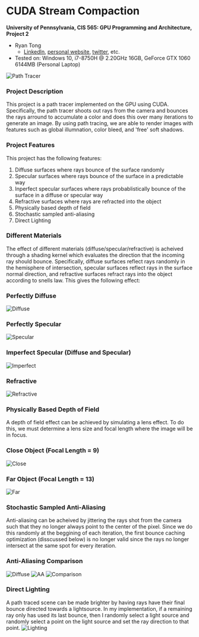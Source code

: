 CUDA Stream Compaction
======================

**University of Pennsylvania, CIS 565: GPU Programming and Architecture, Project 2**

* Ryan Tong
  * [LinkedIn](https://www.linkedin.com/in/ryanctong/), [personal website](), [twitter](), etc.
* Tested on: Windows 10, i7-8750H @ 2.20GHz 16GB, GeForce GTX 1060 6144MB (Personal Laptop)

![Path Tracer](img/title.png)

### Project Description
This project is a path tracer implemented on the GPU using CUDA. Specifically, the path tracer shoots out rays from the camera and bounces the rays arround to accumulate a color and does this over many iterations to generate an image. By using path tracing, we are able to render images with features such as global illumnation, color bleed, and 'free' soft shadows.

### Project Features
This project has the following features:
1. Diffuse surfaces where rays bounce of the surface randomly
2. Specular surfaces where rays bounce of the surface in a predictable way
3. Inperfect specular surfaces where rays probablistically bounce of the surface in a diffuse or specular way
4. Refractive surfaces where rays are refracted into the object
5. Physically based depth of field
6. Stochastic sampled anti-aliasing
7. Direct Lighting

### Different Materials
The effect of different materials (diffuse/specular/refractive) is acheived through a shading kernel which evaluates the direction that the incoming ray should bounce. Specifically, diffuse surfaces reflect rays randomly in the hemisphere of intersection, specular surfaces reflect rays in the surface normal direction, and refractive surfaces refract rays into the object according to snells law. This gives the following effect:
### Perfectly Diffuse
![Diffuse](img/diffuse.png)
### Perfectly Specular
![Specular](img/specular.png)
### Imperfect Specular (Diffuse and Specular)
![Imperfect](img/imperfectspecular.png)
### Refractive
![Refractive](img/refractive.png)

### Physically Based Depth of Field
A depth of field effect can be achieved by simulating a lens effect. To do this, we must determine a lens size and focal length where the image will be in focus. 
### Close Object (Focal Length = 9)
![Close](img/DOF_close.png)
### Far Object (Focal Length = 13)
![Far](img/DOF_far.png)

### Stochastic Sampled Anti-Aliasing
Anti-aliasing can be acheived by jittering the rays shot from the camera such that they no longer always point to the center of the pixel. Since we do this randomly at the beggining of each iteration, the first bounce caching optimization (disscussed below) is no longer valid since the rays no longer intersect at the same spot for every iteration.
### Anti-Aliasing Comparison
![Diffuse](img/diffuse.png)
![AA](img/AA.png)
![Comparison](img/comparison.png)

### Direct Lighting
A path traced scene can be made brighter by having rays have their final bounce directed towards a lightsource. In my implementation, if a remaining ray only has used its last bounce, then I randomly select a light source and randomly select a point on the light source and set the ray direction to that point. 
![Lighting](img/directlighting.png)
